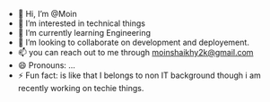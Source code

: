 - 👋 Hi, I’m @Moin
- 👀 I’m interested in technical things
- 🌱 I’m currently learning Engineering
- 💞️ I’m looking to collaborate on development and deployement.
- 📫 you can reach out to me through moinshaikhy2k@gmail.com
- 😄 Pronouns: ...
- ⚡ Fun fact: is like that I belongs to non IT background though i am recently working on techie things.

<!---
Moin5535/Moin5535 is a ✨ special ✨ repository because its `README.md` (this file) appears on your GitHub profile.
You can click the Preview link to take a look at your changes.
--->
